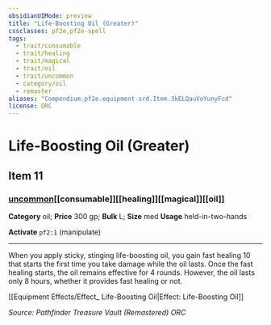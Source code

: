 ```yaml
---
obsidianUIMode: preview
title: "Life-Boosting Oil (Greater)"
cssclasses: pf2e,pf2e-spell
tags:
  - trait/consumable
  - trait/healing
  - trait/magical
  - trait/oil
  - trait/uncommon
  - category/oil
  - remaster
aliases: "Compendium.pf2e.equipment-srd.Item.3kELQauVoYunyFcd"
license: ORC
---
```

# Life-Boosting Oil (Greater)
## Item 11
### [uncommon](uncommon "Uncommon Rarity Trait")[[consumable]][[healing]][[magical]][[oil]]

**Category** oil; 
**Price** 300 gp; 
**Bulk** L; **Size** med
**Usage** held-in-two-hands

**Activate** `pf2:1` (manipulate)

* * *

When you apply sticky, stinging life-boosting oil, you gain fast healing 10 that starts the first time you take damage while the oil lasts. Once the fast healing starts, the oil remains effective for 4 rounds. However, the oil lasts only 8 hours, whether it provides fast healing or not.

[[Equipment Effects/Effect_ Life-Boosting Oil|Effect: Life-Boosting Oil]]

*Source: Pathfinder Treasure Vault (Remastered)*
*ORC*